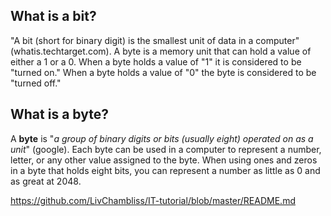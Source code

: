 ## What is a bit? 
"A bit (short for binary digit) is the smallest unit of data in a computer" (whatis.techtarget.com). A byte is a memory unit that can hold a value of either a 1 or a 0. 
When a byte holds a value of "1" it is considered to be "turned on." When a byte holds a value of "0" the byte is considered to be "turned off." 



## What is a byte? 
A **byte** is "*a group of binary digits or bits (usually eight) operated on as a unit*" (google). Each byte can be used in a computer to represent 
a number, letter, or any other value assigned to the byte. When using ones and zeros in a byte that holds eight bits, you can represent a number as little
as 0 and as great at 2048. 

https://github.com/LivChambliss/IT-tutorial/blob/master/README.md
